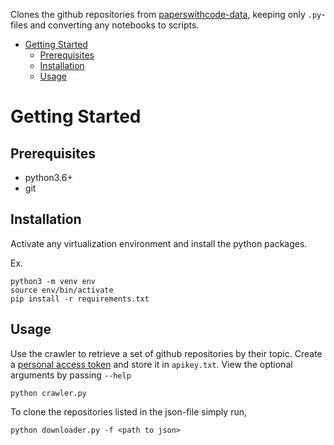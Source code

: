 Clones the github repositories from [paperswithcode-data](https://github.com/paperswithcode/paperswithcode-data), keeping only `.py`-files and converting any notebooks to scripts.

- [Getting Started](#getting-started)
  - [Prerequisites](#prerequisites)
  - [Installation](#installation)
  - [Usage](#usage)

# Getting Started

## Prerequisites

- python3.6+
- git

## Installation

Activate any virtualization environment and install the python packages.

Ex.
```
python3 -m venv env
source env/bin/activate
pip install -r requirements.txt
```

## Usage

Use the crawler to retrieve a set of github repositories by their topic.
Create a [personal access token](https://docs.github.com/en/github/authenticating-to-github/creating-a-personal-access-token) and store it in `apikey.txt`.
View the optional arguments by passing `--help`

```
python crawler.py
```

To clone the repositories listed in the json-file simply run, 

```
python downloader.py -f <path to json>
```
